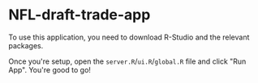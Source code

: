 # NFL-draft-trade-app
To use this application, you need to download R-Studio and the relevant packages.

Once you're setup, open the `server.R`/`ui.R`/`global.R` file and click "Run App". You're good to go!
